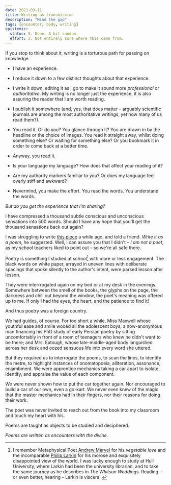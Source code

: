 ```yaml
---
date: 2021-03-11
title: Writing as transmission
description: "Mind the gap"
tags: [encounter, body, writing]
epistemic:
  status: 5. Done. A bit random.
  effort: 3. Not entirely sure where this came from.
---
```


If you stop to think about it, writing is a torturous path for passing on knowledge.

- I have an experience.

- I reduce it down to a few distinct thoughts about that experience.

- I write it down, editing it as I go to make it sound more _professional_ or _authoritative_. My writing is no longer just the experience, it is also assuring the reader that I am worth reading.

- I publish it somewhere (and, yes, that does matter – arguably scientific journals are among the most authoritative writings, yet how many of us read them?).

- You read it. Or do you? You glance through it? You are drawn in by the headline or the choice of images. You read it straight away, whilst doing something else? Or waiting for something else? Or you bookmark it in order to come back at a better time.

- Anyway, you read it.

- Is your language my language? How does that affect your reading of it?

- Are my authority markers familiar to you? Or does my language feel overly stiff and awkward?

- Nevermind, you make the effort. You read the words. You understand the words.

_But do you get the experience that I'm sharing?_

I have compressed a thousand subtle conscious and unconscious sensations into 500 words. Should I have any hope that you'll get the thousand sensations back out again?

I was struggling to write [this piece](/posts/encountering-real-magic/) a while ago, and told a friend. _Write it as a poem_, he suggested. Well, I can assure you that I didn't – _I am not a poet_, as my school teachers liked to point out – so we're all safe there.

Poetry is something I studied at school[^fn-poets] with more or less engagement. The black words on white paper, arrayed in uneven lines with deliberate spacings that spoke silently to the author's intent, were parsed lesson after lesson.

They were interrrogated again on my bed or at my desk in the evenings. Somewhere between the smell of the books, the glyphs on the page, the darkness and chill out beyond the window, the poet's meaning was offered up to me. If only I had the eyes, the heart, and the patience to find it!

[^fn-poets]: I remember Metaphysical Poet [Andrew Marvel](https://poetryarchive.org/poem/to-his-coy-mistress/) for his _vegetable love_ and the incomparable [Philip Larkin](https://poetryarchive.org/poem/whitsun-weddings/) for his morose and exquisitely disappointed view of the world. I was lucky enough to study at Hull University, where Larkin had been the university librarian, and to take the same journey as he describes in _The Whitsun Weddings_. Reading – or even better, hearing – Larkin is visceral.

And thus poetry was a foreign country.

We had guides, of course. For too short a while, Miss Maxwell whose youthful ease and smile wooed all the adolescent boys; a now-anonymous man financing his PhD study of early Persian poetry by sitting uncomfortably in front of a room of teenagers who knew he didn't want to be there; and Mrs. Eatough, whose late-middle-aged body languished across her desk and oozed sensuous life into every word she uttered.

But they required us to interrogate the poems, to scan the lines, to identify the metre, to highlight instances of onomatopoeia, alliteration, assonance, enjambment. We were apprentice mechanics taking a car apart to isolate, identify, and appraise the value of each component.

We were never shown how to put the car together again. Nor encouraged to build a car of our own, even a go-kart. We never even knew of the magic that the master mechanics had in their fingers, nor their reasons for doing their work.

The poet was never invited to reach out from the book into my classroom and touch my heart with his.

Poems are taught as objects to be studied and deciphered.

_Poems are written as encounters with the divine_.
